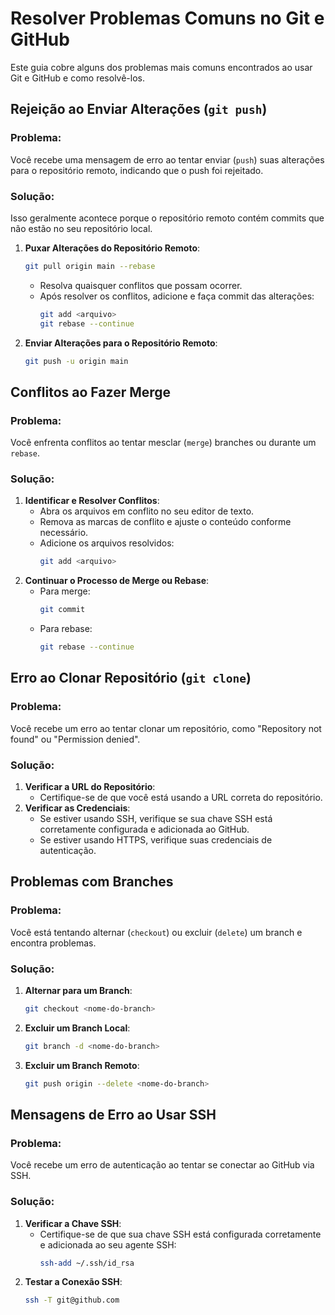 # Resolver Problemas Comuns no Git e GitHub

Este guia cobre alguns dos problemas mais comuns encontrados ao usar Git e GitHub e como resolvê-los.

## Rejeição ao Enviar Alterações (`git push`)

### Problema:
Você recebe uma mensagem de erro ao tentar enviar (`push`) suas alterações para o repositório remoto, indicando que o push foi rejeitado.

### Solução:
Isso geralmente acontece porque o repositório remoto contém commits que não estão no seu repositório local.
1. **Puxar Alterações do Repositório Remoto**:
   ```sh
   git pull origin main --rebase
   ```
   - Resolva quaisquer conflitos que possam ocorrer.
   - Após resolver os conflitos, adicione e faça commit das alterações:
     ```sh
     git add <arquivo>
     git rebase --continue
     ```
2. **Enviar Alterações para o Repositório Remoto**:
   ```sh
   git push -u origin main
   ```

## Conflitos ao Fazer Merge

### Problema:
Você enfrenta conflitos ao tentar mesclar (`merge`) branches ou durante um `rebase`.

### Solução:
1. **Identificar e Resolver Conflitos**:
   - Abra os arquivos em conflito no seu editor de texto.
   - Remova as marcas de conflito e ajuste o conteúdo conforme necessário.
   - Adicione os arquivos resolvidos:
     ```sh
     git add <arquivo>
     ```
2. **Continuar o Processo de Merge ou Rebase**:
   - Para merge:
     ```sh
     git commit
     ```
   - Para rebase:
     ```sh
     git rebase --continue
     ```

## Erro ao Clonar Repositório (`git clone`)

### Problema:
Você recebe um erro ao tentar clonar um repositório, como "Repository not found" ou "Permission denied".

### Solução:
1. **Verificar a URL do Repositório**:
   - Certifique-se de que você está usando a URL correta do repositório.
2. **Verificar as Credenciais**:
   - Se estiver usando SSH, verifique se sua chave SSH está corretamente configurada e adicionada ao GitHub.
   - Se estiver usando HTTPS, verifique suas credenciais de autenticação.

## Problemas com Branches

### Problema:
Você está tentando alternar (`checkout`) ou excluir (`delete`) um branch e encontra problemas.

### Solução:
1. **Alternar para um Branch**:
   ```sh
   git checkout <nome-do-branch>
   ```
2. **Excluir um Branch Local**:
   ```sh
   git branch -d <nome-do-branch>
   ```
3. **Excluir um Branch Remoto**:
   ```sh
   git push origin --delete <nome-do-branch>
   ```

## Mensagens de Erro ao Usar SSH

### Problema:
Você recebe um erro de autenticação ao tentar se conectar ao GitHub via SSH.

### Solução:
1. **Verificar a Chave SSH**:
   - Certifique-se de que sua chave SSH está configurada corretamente e adicionada ao seu agente SSH:
     ```sh
     ssh-add ~/.ssh/id_rsa
     ```
2. **Testar a Conexão SSH**:
   ```sh
   ssh -T git@github.com
   ```
